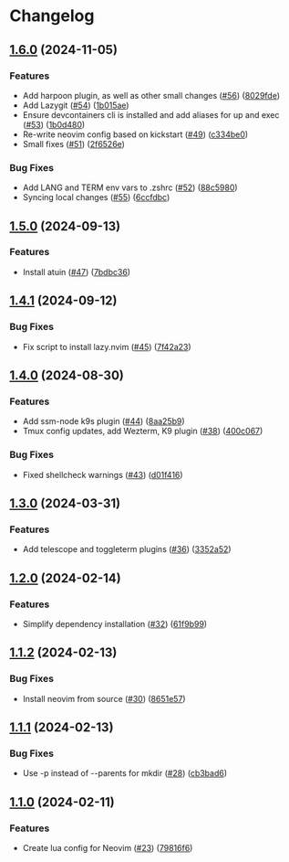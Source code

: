 # Changelog

## [1.6.0](https://github.com/mpriscella/dotfiles/compare/v1.5.0...v1.6.0) (2024-11-05)


### Features

* Add harpoon plugin, as well as other small changes ([#56](https://github.com/mpriscella/dotfiles/issues/56)) ([8029fde](https://github.com/mpriscella/dotfiles/commit/8029fdebcc8cf40c648eaa5c5e43ec3c9b870705))
* Add Lazygit ([#54](https://github.com/mpriscella/dotfiles/issues/54)) ([1b015ae](https://github.com/mpriscella/dotfiles/commit/1b015ae6ca47b66dbfdd0c3b25e25ab7c9ef9bda))
* Ensure devcontainers cli is installed and add aliases for up and exec ([#53](https://github.com/mpriscella/dotfiles/issues/53)) ([1b0d480](https://github.com/mpriscella/dotfiles/commit/1b0d4802d4f6c3bbb147d792b09530ce2527e13c))
* Re-write neovim config based on kickstart ([#49](https://github.com/mpriscella/dotfiles/issues/49)) ([c334be0](https://github.com/mpriscella/dotfiles/commit/c334be00da744129e7860e01663fccced2511823))
* Small fixes ([#51](https://github.com/mpriscella/dotfiles/issues/51)) ([2f6526e](https://github.com/mpriscella/dotfiles/commit/2f6526e998a0be1d3e84072fdfdb4e53a4d6080f))


### Bug Fixes

* Add LANG and TERM env vars to .zshrc ([#52](https://github.com/mpriscella/dotfiles/issues/52)) ([88c5980](https://github.com/mpriscella/dotfiles/commit/88c59802a2ad366bb6b48f8d3c0f28131e8ed6f0))
* Syncing local changes ([#55](https://github.com/mpriscella/dotfiles/issues/55)) ([6ccfdbc](https://github.com/mpriscella/dotfiles/commit/6ccfdbc9429832e7de5f54d8fc99046a770cb66c))

## [1.5.0](https://github.com/mpriscella/dotfiles/compare/v1.4.1...v1.5.0) (2024-09-13)


### Features

* Install atuin ([#47](https://github.com/mpriscella/dotfiles/issues/47)) ([7bdbc36](https://github.com/mpriscella/dotfiles/commit/7bdbc360a6e86b679e1c59ae90584268ecebb7d2))

## [1.4.1](https://github.com/mpriscella/dotfiles/compare/v1.4.0...v1.4.1) (2024-09-12)


### Bug Fixes

* Fix script to install lazy.nvim ([#45](https://github.com/mpriscella/dotfiles/issues/45)) ([7f42a23](https://github.com/mpriscella/dotfiles/commit/7f42a2364146e72bb6f428abacf5801e59823f89))

## [1.4.0](https://github.com/mpriscella/dotfiles/compare/v1.3.0...v1.4.0) (2024-08-30)


### Features

* Add ssm-node k9s plugin ([#44](https://github.com/mpriscella/dotfiles/issues/44)) ([8aa25b9](https://github.com/mpriscella/dotfiles/commit/8aa25b92df13b894446d939b56518872359e456b))
* Tmux config updates, add Wezterm, K9 plugin ([#38](https://github.com/mpriscella/dotfiles/issues/38)) ([400c067](https://github.com/mpriscella/dotfiles/commit/400c06771e55c84abd2c62dee25fd5e76d674e44))


### Bug Fixes

* Fixed shellcheck warnings ([#43](https://github.com/mpriscella/dotfiles/issues/43)) ([d01f416](https://github.com/mpriscella/dotfiles/commit/d01f4166969d51885721c200fd0d2ce18b505af3))

## [1.3.0](https://github.com/mpriscella/dotfiles/compare/v1.2.0...v1.3.0) (2024-03-31)


### Features

* Add telescope and toggleterm plugins ([#36](https://github.com/mpriscella/dotfiles/issues/36)) ([3352a52](https://github.com/mpriscella/dotfiles/commit/3352a524848ce8f76c514b9372a96febc2994da1))

## [1.2.0](https://github.com/mpriscella/dotfiles/compare/v1.1.2...v1.2.0) (2024-02-14)


### Features

* Simplify dependency installation ([#32](https://github.com/mpriscella/dotfiles/issues/32)) ([61f9b99](https://github.com/mpriscella/dotfiles/commit/61f9b999c757a003c2f5d42d932a450e099b493f))

## [1.1.2](https://github.com/mpriscella/dotfiles/compare/v1.1.1...v1.1.2) (2024-02-13)


### Bug Fixes

* Install neovim from source ([#30](https://github.com/mpriscella/dotfiles/issues/30)) ([8651e57](https://github.com/mpriscella/dotfiles/commit/8651e576a81842b111e4df7657be30109cddd2e4))

## [1.1.1](https://github.com/mpriscella/dotfiles/compare/v1.1.0...v1.1.1) (2024-02-13)


### Bug Fixes

* Use -p instead of --parents for mkdir ([#28](https://github.com/mpriscella/dotfiles/issues/28)) ([cb3bad6](https://github.com/mpriscella/dotfiles/commit/cb3bad64d32026e5af3f1f377b1fa986b74d29ec))

## [1.1.0](https://github.com/mpriscella/dotfiles/compare/v1.0.0...v1.1.0) (2024-02-11)


### Features

* Create lua config for Neovim ([#23](https://github.com/mpriscella/dotfiles/issues/23)) ([79816f6](https://github.com/mpriscella/dotfiles/commit/79816f61263a441aee83fc70075b4ea779982d35))
